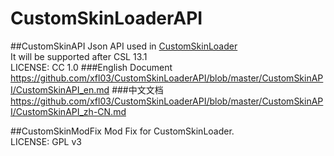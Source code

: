 # CustomSkinLoaderAPI

##CustomSkinAPI
Json API used in [CustomSkinLoader](https://github.com/JLChnToZ/MCCustomSkinLoader)  
It will be supported after CSL 13.1  
LICENSE: CC 1.0
###English Document
https://github.com/xfl03/CustomSkinLoaderAPI/blob/master/CustomSkinAPI/CustomSkinAPI_en.md
###中文文档
https://github.com/xfl03/CustomSkinLoaderAPI/blob/master/CustomSkinAPI/CustomSkinAPI_zh-CN.md  
  
##CustomSkinModFix
Mod Fix for CustomSkinLoader.  
LICENSE: GPL v3
